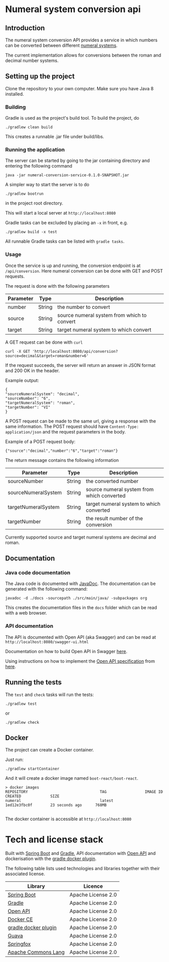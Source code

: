# Numeral system conversion api

## Introduction

The numeral system conversion API provides a service in which numbers can be converted between different [numeral systems](https://en.wikipedia.org/wiki/List_of_numeral_systems).

The current implementation allows for conversions between the roman and decimal number systems.

## Setting up the project

Clone the repository to your own computer. Make sure you have Java 8 installed. 

### Building

Gradle is used as the project's build tool. To build the project, do

    ./gradlew clean build

This creates a runnable .jar file under build/libs.

### Running the application
    
The server can be started by going to the jar containing directory and entering the following command

    java -jar numeral-conversion-service-0.1.0-SNAPSHOT.jar
    
A simpler way to start the server is to do

    ./gradlew bootrun
    
in the project root directory. 

This will start a local server at `http://localhost:8080`
    
Gradle tasks can be excluded by placing an `-x` in front, e.g.

    ./gradlew build -x test

   
All runnable Gradle tasks can be listed with `gradle tasks`.


### Usage

Once the service is up and running, the conversion endpoint is at `/api/conversion`. Here numeral conversion can be done with GET and POST requests.

The request is done with the following parameters

|Parameter        | Type         | Description |
|-----------------|--------------|-------------|
|number           | String       | the number to convert |
|source           | String       | source numeral system from which to convert |
|target           | String       | target numeral system to which convert |


A GET request can be done with `curl`

    curl -X GET 'http://localhost:8080/api/conversion?source=decimal&target=roman&number=6' 

If the request succeeds, the server will return an answer in JSON format and 200 OK in the header. 

Example output:

    {
    "sourceNumeralSystem": "decimal",
    "sourceNumber": "6",
    "targetNumeralSystem": "roman",
    "targetNumber": "VI"
    }

A POST request can be made to the same url, giving a response with the same information.
The POST request should have `Content-Type: application/json` and the request parameters in the body.

Example of a POST request body:

    {"source":"decimal","number":"6","target":"roman"}


The return message contains the following information

|Parameter           | Type         | Description |
|--------------------|--------------|-------------|
|sourceNumber        | String       | the converted number |
|sourceNumeralSystem | String       | source numeral system from which converted |
|targetNumeralSystem | String       | target numeral system to which converted |
|targetNumber        | String       | the result number of the conversion |



Currently supported source and target numeral systems are decimal and roman.



## Documentation

### Java code documentation

The Java code is documented with [JavaDoc](http://www.oracle.com/technetwork/java/javase/documentation/javadoc-137458.html). The documentation can be generated with the following command:

    javadoc -d ./docs -sourcepath ./src/main/java/ -subpackages org

This creates the documentation files in the `docs` folder which can be read with a web browser.


### API documentation

The API is documented with Open API (aka Swagger) and can be read at `http://localhost:8080/swagger-ui.html`

Documentation on how to build Open API in Swagger [here](http://www.baeldung.com/swagger-2-documentation-for-spring-rest-api).

Using instructions on how to implement the [Open API specification](https://github.com/OAI/OpenAPI-Specification/blob/master/versions/3.0.1.md)  from [here](http://docs.swagger.io/swagger-core/v1.3.12/apidocs/index.html?com/wordnik/swagger/annotations/ApiModelProperty.html).



## Running the tests

The `test` and `check` tasks will run the tests:
```
./gradlew test
```

or

```
./gradlew check
```


## Docker

The project can create a Docker container.

Just run:

```
./gradlew startContainer
```

And it will create a docker image named `boot-react/boot-react`.

```
> docker images
REPOSITORY                                TAG                 IMAGE ID            CREATED             SIZE
numeral                                   latest              1ed12e3fbc0f        23 seconds ago      768MB


```

The docker container is accessible at `http://localhost:8080`


# Tech and license stack

Built with [Spring Boot](https://github.com/spring-projects/spring-boot) and [Gradle](https://gradle.org/), API documentation with [Open API]() and dockerisation with the [gradle docker plugin](https://github.com/bmuschko/gradle-docker-plugin).

The following table lists used technologies and libraries together with their associated license.

|Library      |                                                       Licence |
|--------------------------------------------------------------------|----------|
|[Spring Boot](https://github.com/spring-projects/spring-boot)        |Apache License 2.0 |
|[Gradle](https://gradle.org/)                                        |Apache License 2.0 |
|[Open API](https://www.openapis.org/)                                 | Apache License 2.0 |
|[Docker CE](https://www.docker.com/community-edition)                 |Apache License 2.0|
|[gradle docker plugin](https://github.com/bmuschko/gradle-docker-plugin) | Apache License 2.0 |
|[Guava](https://github.com/google/guava)                           | Apache License 2.0 |
|[Springfox](https://github.com/springfox/springfox)                  | Apache License 2.0 |
|[Apache Commons Lang](http://commons.apache.org/proper/commons-lang/)| Apache License 2.0 |